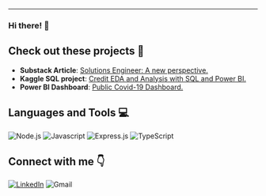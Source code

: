 ----
### Hi there! 👋 

## Check out these projects 🔎

* **Substack Article**: [Solutions Engineer: A new perspective.](https://phmacena.substack.com/p/solutions-engineer-uma-nova-perspectiva?r=29e93r&utm_campaign=post&utm_medium=web)
* **Kaggle SQL project**: [Credit EDA and Analysis with SQL and Power BI.](https://www.kaggle.com/code/pedrohenriquemacena/credit-eda-and-analysis-with-sql-and-power-bi/notebook)
* **Power BI Dashboard**: [Public Covid-19 Dashboard.](https://app.powerbi.com/view?r=eyJrIjoiZDcyMTZmNmUtMGRmYi00ODhhLWE1OGUtNGVjYzM5NjBkNGQ0IiwidCI6ImI1OTFhZTU0LTMzYzItNDU4OS1iZTY2LTkwMjFhNDE5NmM3YyJ9&pageName=ReportSection)
  
## Languages and Tools 💻
![Node.js](https://img.shields.io/badge/Node.js-43853D?style=for-the-badge&logo=node.js&logoColor=white)
![Javascript](https://img.shields.io/badge/JavaScript-F7DF1E?style=for-the-badge&logo=javascript&logoColor=black)
![Express.js](https://img.shields.io/badge/Express.js-404D59?style=for-the-badge)
![TypeScript](https://img.shields.io/badge/TypeScript-007ACC?style=for-the-badge&logo=typescript&logoColor=white)

## Connect with me 👇
[![LinkedIn](https://img.shields.io/badge/LinkedIn-0077B5?style=for-the-badge&logo=linkedin&logoColor=white)](https://www.linkedin.com/in/pedrohmacena/)
![Gmail](https://img.shields.io/badge/Gmail-D14836?style=for-the-badge&logo=gmail&logoColor=white)
